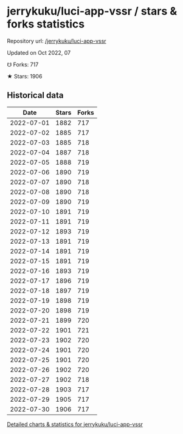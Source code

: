 # jerrykuku/luci-app-vssr / stars & forks statistics

Repository url: [/jerrykuku/luci-app-vssr](https://github.com/jerrykuku/luci-app-vssr)

Updated on Oct 2022, 07

☋ Forks: 717

★ Stars: 1906

## Historical data
| Date | Stars | Forks |
|------|-------|-------|
| 2022-07-01 | 1882 | 717 | 
| 2022-07-02 | 1885 | 717 | 
| 2022-07-03 | 1885 | 718 | 
| 2022-07-04 | 1887 | 718 | 
| 2022-07-05 | 1888 | 719 | 
| 2022-07-06 | 1890 | 719 | 
| 2022-07-07 | 1890 | 718 | 
| 2022-07-08 | 1890 | 718 | 
| 2022-07-09 | 1890 | 719 | 
| 2022-07-10 | 1891 | 719 | 
| 2022-07-11 | 1891 | 719 | 
| 2022-07-12 | 1893 | 719 | 
| 2022-07-13 | 1891 | 719 | 
| 2022-07-14 | 1891 | 719 | 
| 2022-07-15 | 1891 | 719 | 
| 2022-07-16 | 1893 | 719 | 
| 2022-07-17 | 1896 | 719 | 
| 2022-07-18 | 1897 | 719 | 
| 2022-07-19 | 1898 | 719 | 
| 2022-07-20 | 1898 | 719 | 
| 2022-07-21 | 1899 | 720 | 
| 2022-07-22 | 1901 | 721 | 
| 2022-07-23 | 1902 | 720 | 
| 2022-07-24 | 1901 | 720 | 
| 2022-07-25 | 1901 | 720 | 
| 2022-07-26 | 1902 | 720 | 
| 2022-07-27 | 1902 | 718 | 
| 2022-07-28 | 1903 | 717 | 
| 2022-07-29 | 1905 | 717 | 
| 2022-07-30 | 1906 | 717 | 


[Detailed charts & statistics for jerrykuku/luci-app-vssr](https://reviewgithub.com/rep/jerrykuku/luci-app-vssr)
